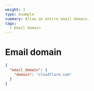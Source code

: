```yaml
---
weight: 3
type: example
summary: Allow an entire email domain.
tags:
  - Email domain
---
```


# Email domain

```json
{
  "email_domain": {
    "domain": "cloudflare.com"
  }
}
```
